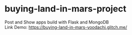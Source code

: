 # buying-land-in-mars-project
Post and Show apps build with Flask and MongoDB <br>
Link Demo: https://buying-land-in-mars-yoodachi.glitch.me/

